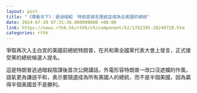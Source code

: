 ```yaml
---
layout: post
title: "《環看天下》：避過暗殺　特朗普揚言團結並成為全美國的總統"
date: 2024-07-20 07:31:36.000000000 +08:00
link: https://news.rthk.hk/rthk/ch/component/k2/1762395-20240720.htm
categories: rthk
---
```


爭取再次入主白宮的美國前總統特朗普，在共和黨全國黨代表大會上發言，正式接受黨的總統候選人提名。

這是特朗普逃過暗殺陰謀後首次公開講話，外電形容特朗普一改口沒遮攔的作風，語氣更為謙遜平和，表示要競選成為所有美國人的總統，而不是半個美國，因為贏得半個美國並不是勝利。
